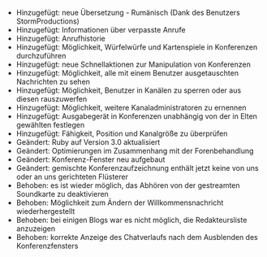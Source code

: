 - Hinzugefügt: neue Übersetzung - Rumänisch (Dank des Benutzers StormProductions)
- Hinzugefügt: Informationen über verpasste Anrufe
- Hinzugefügt: Anrufhistorie
- Hinzugefügt: Möglichkeit, Würfelwürfe und Kartenspiele in Konferenzen durchzuführen
- Hinzugefügt: neue Schnellaktionen zur Manipulation von Konferenzen
- Hinzugefügt: Möglichkeit, alle mit einem Benutzer ausgetauschten Nachrichten zu sehen
- Hinzugefügt: Möglichkeit, Benutzer in Kanälen zu sperren oder aus diesen rauszuwerfen
- Hinzugefügt: Möglichkeit, weitere Kanaladministratoren zu ernennen
- Hinzugefügt: Ausgabegerät in Konferenzen unabhängig von der in Elten gewählten festlegen
- Hinzugefügt: Fähigkeit, Position und Kanalgröße zu überprüfen
- Geändert: Ruby auf Version 3.0 aktualisiert
- Geändert: Optimierungen im Zusammenhang mit der Forenbehandlung
- Geändert: Konferenz-Fenster neu aufgebaut
- Geändert: gemischte Konferenzaufzeichnung enthält jetzt keine von uns oder an uns gerichteten Flüsterer
- Behoben: es ist wieder möglich, das Abhören von der gestreamten Soundkarte zu deaktivieren
- Behoben: Möglichkeit zum Ändern der Willkommensnachricht wiederhergestellt
- Behoben: bei einigen Blogs war es nicht möglich, die Redakteursliste anzuzeigen
- Behoben: korrekte Anzeige des Chatverlaufs nach dem Ausblenden des Konferenzfensters